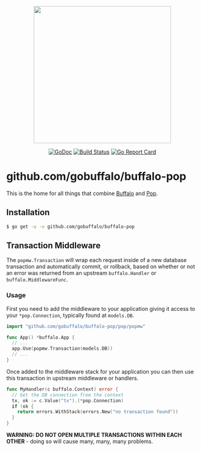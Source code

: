 <p align="center"><img src="https://github.com/gobuffalo/buffalo-pop/blob/master/logo.svg" width="360"></p>

<p align="center">
<a href="https://godoc.org/github.com/gobuffalo/buffalo-pop"><img src="https://godoc.org/github.com/gobuffalo/buffalo-pop?status.svg" alt="GoDoc" /></a>
<a href="https://travis-ci.org/gobuffalo/buffalo-pop"><img src="https://travis-ci.org/gobuffalo/buffalo-pop.svg?branch=master" alt="Build Status" /></a>
<a href="https://goreportcard.com/report/github.com/gobuffalo/buffalo-pop"><img src="https://goreportcard.com/badge/github.com/gobuffalo/buffalo-pop" alt="Go Report Card" /></a>
</p>

# github.com/gobuffalo/buffalo-pop

This is the home for all things that combine [Buffalo](https://github.com/gobuffalo/buffalo) and [Pop](https://github.com/gobuffalo/pop).

## Installation

```bash
$ go get -u -v github.com/gobuffalo/buffalo-pop
```

## Transaction Middleware

The `popmw.Transaction` will wrap each request inside of a new database transaction and automatically commit, or rollback, based on whether or not an error was returned from an upstream `buffalo.Handler` or `buffalo.MiddlewareFunc`.

### Usage

First you need to add the middleware to your application giving it access to your `*pop.Connection`, typically found at `models.DB`.

```go
import "github.com/gobuffalo/buffalo-pop/pop/popmw"

func App() *buffalo.App {
  // ...
  app.Use(popmw.Transaction(models.DB))
  // ...
}
```

Once added to the middleware stack for your application you can then use this transaction in upstream middleware or handlers.

```go
func MyHandler(c buffalo.Context) error {
  // Get the DB connection from the context
  tx, ok := c.Value("tx").(*pop.Connection)
  if !ok {
    return errors.WithStack(errors.New("no transaction found"))
  }
}
```

**WARNING: DO NOT OPEN MULTIPLE TRANSACTIONS WITHIN EACH OTHER** - doing so will cause many, many, many problems.

